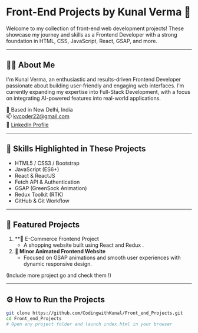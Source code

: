 # Front-End Projects by Kunal Verma 🚀

Welcome to my collection of front-end web development projects! These showcase my journey and skills as a Frontend Developer with a strong foundation in HTML, CSS, JavaScript, React, GSAP, and more.

---

## 👨‍💻 About Me

I'm Kunal Verma, an enthusiastic and results-driven Frontend Developer passionate about building user-friendly and engaging web interfaces. I’m currently expanding my expertise into Full-Stack Development, with a focus on integrating AI-powered features into real-world applications.

📍 Based in New Delhi, India  
📫 [kvcoder22@gmail.com](mailto:kvcoder22@gmail.com)  
🔗 [LinkedIn Profile](https://linkedin.com/in/kunal-verma-2676242b2)

---

## 🧠 Skills Highlighted in These Projects

- HTML5 / CSS3 / Bootstrap
- JavaScript (ES6+)
- React & ReactJS
- Fetch API & Authentication
- GSAP (GreenSock Animation)
- Redux Toolkit (RTK)
- GitHub & Git Workflow

---

## 📁 Featured Projects

1. **🛒 E-Commerce Frontend Project
   - A shopping website built using React and Redux .
2. **🎨 Minor Animated Frontend Website**
   - Focused on GSAP animations and smooth user experiences with dynamic responsive design.

(Include more project go and check them !)

---

## ⚙️ How to Run the Projects

```bash
git clone https://github.com/CodingwithKunal/Front_end_Projects.git
cd Front_end_Projects
# Open any project folder and launch index.html in your browser
